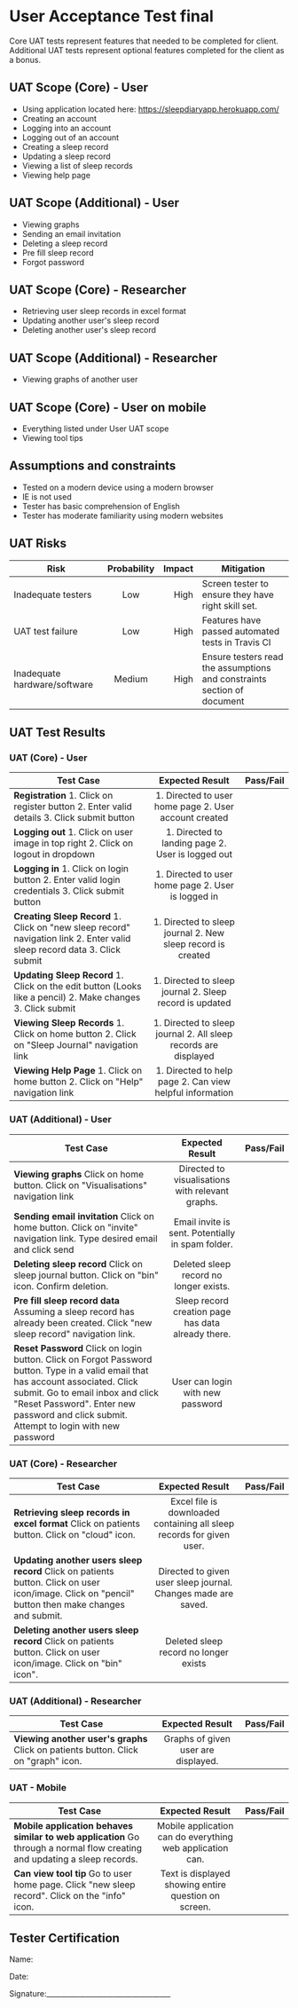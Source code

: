 # User Acceptance Test final

Core UAT tests represent features that needed to be completed for client. Additional UAT tests represent optional features completed for the client as a bonus.

## UAT Scope (Core) - User
* Using application located here: https://sleepdiaryapp.herokuapp.com/
* Creating an account
* Logging into an account
* Logging out of an account
* Creating a sleep record
* Updating a sleep record
* Viewing a list of sleep records
* Viewing help page

## UAT Scope (Additional) - User
* Viewing graphs
* Sending an email invitation
* Deleting a sleep record
* Pre fill sleep record 
* Forgot password

## UAT Scope (Core) - Researcher
* Retrieving user sleep records in excel format
* Updating another user's sleep record
* Deleting another user's sleep record

## UAT Scope (Additional) - Researcher
* Viewing graphs of another user

## UAT Scope (Core) - User on mobile
* Everything listed under User UAT scope
* Viewing tool tips

## Assumptions and constraints
* Tested on a modern device using a modern browser
* IE is not used 
* Tester has basic comprehension of English
* Tester has moderate familiarity using modern websites

## UAT Risks
| Risk                         | Probability | Impact | Mitigation                                                              |
|------------------------------|:-----------:|-------:|-------------------------------------------------------------------------|
| Inadequate testers           |     Low     |   High | Screen tester to ensure they have right skill set.                      |
| UAT test failure             |     Low     |   High | Features have passed automated tests in Travis CI                       |
| Inadequate hardware/software |    Medium   |   High | Ensure testers read the assumptions and constraints section of document |

## UAT Test Results
### UAT (Core) - User
| Test Case                                                                                                             |                         Expected Result                         | Pass/Fail |
|-----------------------------------------------------------------------------------------------------------------------|:---------------------------------------------------------------:|----------:|
| **Registration**  1. Click on register button  2. Enter valid details  3. Click submit button                            |      1. Directed to user home page  2. User account created     |           |
| **Logging out** 1. Click on user image in top right 2. Click on logout in dropdown                                        |        1. Directed to landing page 2. User is logged out        |           |
| **Logging in**  1. Click on login button  2. Enter valid login credentials  3. Click submit button                        |       1. Directed to user home page  2. User is logged in       |           |
| **Creating Sleep Record** 1. Click on "new sleep record" navigation link 2. Enter valid sleep record data 3. Click submit | 1. Directed to sleep journal 2. New sleep record is created     |           |
| **Updating Sleep Record** 1. Click on the edit button (Looks like a pencil) 2. Make changes 3. Click submit               | 1. Directed to sleep journal 2. Sleep record is updated         |           |
| **Viewing Sleep Records** 1. Click on home button 2. Click on "Sleep Journal" navigation link                             | 1. Directed to sleep journal 2. All sleep records are displayed |           |
| **Viewing Help Page** 1. Click on home button 2. Click on "Help" navigation link                                          | 1. Directed to help page 2. Can view helpful information        |           |

### UAT (Additional) - User
| Test Case                                                                                                                  |                   Expected Result                  | Pass/Fail |
|----------------------------------------------------------------------------------------------------------------------------|:--------------------------------------------------:|----------:|
| **Viewing graphs** Click on home button. Click on "Visualisations" navigation link                                         |  Directed to visualisations with relevant graphs.  |           |
| **Sending email invitation** Click on home button. Click on "invite" navigation link. Type desired email and click send    |  Email invite is sent. Potentially in spam folder. |           |
| **Deleting sleep record** Click on sleep journal button. Click on "bin" icon. Confirm deletion.                            |        Deleted sleep record no longer exists.       |           |
| **Pre fill sleep record data** Assuming a sleep record has already been created. Click "new sleep record" navigation link. | Sleep record creation page has data already there. |           |
| **Reset Password** Click on login button. Click on Forgot Password button. Type in a valid email that has account associated. Click submit. Go to email inbox and click "Reset Password". Enter new password and click submit. Attempt to login with new password | User can login with new password |  |

### UAT (Core) - Researcher
| Test Case                                                                                                                                          |                            Expected Result                            | Pass/Fail |
|----------------------------------------------------------------------------------------------------------------------------------------------------|:---------------------------------------------------------------------:|----------:|
| **Retrieving sleep records in excel format** Click on patients button. Click on "cloud" icon.                                                      | Excel file is downloaded containing all sleep records for given user. |           |
| **Updating another users sleep record** Click on patients button. Click on user icon/image. Click on "pencil" button then make changes and submit. |     Directed to given user sleep journal. Changes made are saved.     |           |
| **Deleting another users sleep record** Click on patients button. Click on user icon/image. Click on "bin" icon".                                  |                 Deleted sleep record no longer exists                 |           |

### UAT (Additional) - Researcher
| Test Case                                                                          |           Expected Result           | Pass/Fail |
|------------------------------------------------------------------------------------|:-----------------------------------:|----------:|
| **Viewing another user's graphs** Click on patients button. Click on "graph" icon. | Graphs of given user are displayed. |           |

### UAT - Mobile
| Test Case                                                                                                                 |                      Expected Result                      | Pass/Fail |
|---------------------------------------------------------------------------------------------------------------------------|:---------------------------------------------------------:|----------:|
| **Mobile application behaves similar to web application** Go through a normal flow creating and updating a sleep records. | Mobile application can do everything web application can. |           |
| **Can view tool tip** Go to user home page. Click "new sleep record". Click on the "info" icon.                           | Text is displayed showing entire question on screen.      |           |

## Tester Certification

Name: 

Date:

Signature:___________________________________
